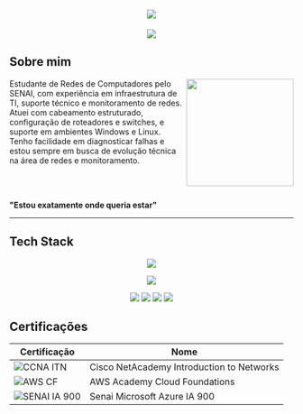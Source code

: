 <h1 align="center">
  <img src="https://capsule-render.vercel.app/api?type=cylinder&height=200&color=46295A&text=Kaique%20Betti🦇&section=header&reversal=false&textBg=false&fontColor=FFFFFF&fontSize=70&fontAlign=52&animation=fadeIn&stroke=2&fontAlignY=51">
</h1>

<p align="center">
  <img src="https://readme-typing-svg.herokuapp.com?font=Fira+Code&weight=200&size=17&duration=1000&pause=5000&color=8F54B8&center=true&vCenter=true&repeat=false&width=440&lines=Network+Monitoring+%7C+Infrastructure+Engineer">
</p>

## Sobre mim

<img align="right" height="190" src="https://i.pinimg.com/originals/85/3a/0d/853a0df2e9ab62f8f8e413ab5fe0a5d3.gif">

Estudante de Redes de Computadores pelo SENAI, com experiência em infraestrutura de TI, suporte técnico e monitoramento de redes. 
Atuei com cabeamento estruturado, configuração de roteadores e switches, e suporte em ambientes Windows e Linux. 
Tenho facilidade em diagnosticar falhas e estou sempre em busca de evolução técnica na área de redes e monitoramento.

<br><br>

**"Estou exatamente onde queria estar"**

---

## Tech Stack

<p align="center">
  <img src="https://skillicons.dev/icons?i=aws,azure,arduino,debian,git,grafana,linux,nginx,powershell,ubuntu,vscode,windows,github,html">
</p>
<p align="center">
  <img src="https://img.shields.io/badge/ChatGPT-74aa9c?logo=openai&logoColor=white">
</p>
<p align="center">
  <img src="https://img.shields.io/badge/Obsidian-%23483699.svg?&logo=obsidian&logoColor=white">
  <img src="https://img.shields.io/badge/Miro-050038?logo=miro&logoColor=fff">
  <img src="https://img.shields.io/badge/Trello-0052CC?logo=trello&logoColor=fff">
  <img src="https://img.shields.io/badge/Notion-000?logo=notion&logoColor=fff">
</p>

  ## Certificações

  | Certificação | Nome | 
  | --- | --- |
  | ![CCNA ITN](https://img.shields.io/badge/CISCO_Introduction_To_Networks-t?style=flat-square&logo=cisco&color=black) | Cisco NetAcademy Introduction to Networks |
  | ![AWS CF](https://img.shields.io/badge/_-AWS_Academy_Cloud_Foundations-t?style=flat-square&logo=amazonwebservices&logoColor=yellow&labelColor=black&color=black&link=https%3A%2F%2Fwww.credly.com%2Fbadges%2Fafe53874-04d2-4187-91d7-b85e94785289%2Flinked_in_profile) | AWS Academy Cloud Foundations
  | ![SENAI IA 900](https://img.shields.io/badge/SENAI_-Microsoft_Azure_IA_900-t?style=flat-square&labelColor=%23FF0000&color=black&link=https%3A%2F%2Fwww.sp.senai.br%2Fconsulta-certificado%3Fqrcode%3D13425154447%2F15059858) | Senai Microsoft Azure IA 900
